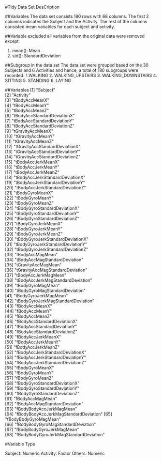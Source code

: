 #Tidy Data Set DesCription

##Variables
The data set consists 180 rows with 68 columns. The first 2 columns indicates the Subject and the Activity. The rest of the columns consisted mean variables for each subject and activity.

##Variable excluded
all variables from the original data were removed except:
1. mean(): Mean
2. std(): StandardDeviation

##Subgroup in the data set
The data set were grouped based on the 30 Subjects and 6 Activities and hence, a total of 180 subgroups were recorded.
1.WALKING
2. WALKING_UPSTAIRS
3. WALKING_DOWNSTAIRS
4. SITTING
5. STANDING
6. LAYING

##Variables
 [1] "Subject"                              
 [2] "Activity"                             
 [3] "tBodyAccMeanX"                        
 [4] "tBodyAccMeanY"                        
 [5] "tBodyAccMeanZ"                        
 [6] "tBodyAccStandardDeviationX"           
 [7] "tBodyAccStandardDeviationY"           
 [8] "tBodyAccStandardDeviationZ"           
 [9] "tGravityAccMeanX"                     
[10] "tGravityAccMeanY"                     
[11] "tGravityAccMeanZ"                     
[12] "tGravityAccStandardDeviationX"        
[13] "tGravityAccStandardDeviationY"        
[14] "tGravityAccStandardDeviationZ"        
[15] "tBodyAccJerkMeanX"                    
[16] "tBodyAccJerkMeanY"                    
[17] "tBodyAccJerkMeanZ"                    
[18] "tBodyAccJerkStandardDeviationX"       
[19] "tBodyAccJerkStandardDeviationY"       
[20] "tBodyAccJerkStandardDeviationZ"       
[21] "tBodyGyroMeanX"                       
[22] "tBodyGyroMeanY"                       
[23] "tBodyGyroMeanZ"                       
[24] "tBodyGyroStandardDeviationX"          
[25] "tBodyGyroStandardDeviationY"          
[26] "tBodyGyroStandardDeviationZ"          
[27] "tBodyGyroJerkMeanX"                   
[28] "tBodyGyroJerkMeanY"                   
[29] "tBodyGyroJerkMeanZ"                   
[30] "tBodyGyroJerkStandardDeviationX"      
[31] "tBodyGyroJerkStandardDeviationY"      
[32] "tBodyGyroJerkStandardDeviationZ"      
[33] "tBodyAccMagMean"                      
[34] "tBodyAccMagStandardDeviation"         
[35] "tGravityAccMagMean"                   
[36] "tGravityAccMagStandardDeviation"      
[37] "tBodyAccJerkMagMean"                  
[38] "tBodyAccJerkMagStandardDeviation"     
[39] "tBodyGyroMagMean"                     
[40] "tBodyGyroMagStandardDeviation"        
[41] "tBodyGyroJerkMagMean"                 
[42] "tBodyGyroJerkMagStandardDeviation"    
[43] "fBodyAccMeanX"                        
[44] "fBodyAccMeanY"                        
[45] "fBodyAccMeanZ"                        
[46] "fBodyAccStandardDeviationX"           
[47] "fBodyAccStandardDeviationY"           
[48] "fBodyAccStandardDeviationZ"           
[49] "fBodyAccJerkMeanX"                    
[50] "fBodyAccJerkMeanY"                    
[51] "fBodyAccJerkMeanZ"                    
[52] "fBodyAccJerkStandardDeviationX"       
[53] "fBodyAccJerkStandardDeviationY"       
[54] "fBodyAccJerkStandardDeviationZ"       
[55] "fBodyGyroMeanX"                       
[56] "fBodyGyroMeanY"                       
[57] "fBodyGyroMeanZ"                       
[58] "fBodyGyroStandardDeviationX"          
[59] "fBodyGyroStandardDeviationY"          
[60] "fBodyGyroStandardDeviationZ"          
[61] "fBodyAccMagMean"                      
[62] "fBodyAccMagStandardDeviation"         
[63] "fBodyBodyAccJerkMagMean"              
[64] "fBodyBodyAccJerkMagStandardDeviation" 
[65] "fBodyBodyGyroMagMean"                 
[66] "fBodyBodyGyroMagStandardDeviation"    
[67] "fBodyBodyGyroJerkMagMean"             
[68] "fBodyBodyGyroJerkMagStandardDeviation"

#Variable Type

Subject: Numeric
Activity: Factor
Others: Numeric
